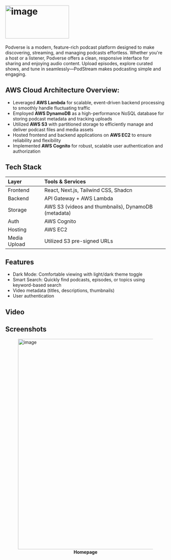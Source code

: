 # <img width="200" height="104" alt="image" src="https://github.com/user-attachments/assets/2c21c836-76e5-44cc-8750-298f52b98439" />

Podverse is a modern, feature-rich podcast platform designed to make discovering, streaming, and managing podcasts effortless. Whether you're a host or a listener, Podverse offers a clean, responsive interface for sharing and enjoying audio content. Upload episodes, explore curated shows, and tune in seamlessly—PodStream makes podcasting simple and engaging.

## AWS Cloud Architecture Overview:
- Leveraged **AWS Lambda** for scalable, event-driven backend processing to smoothly handle fluctuating traffic
- Employed **AWS DynamoDB** as a high-performance NoSQL database for storing podcast metadata and tracking uploads
- Utilized **AWS S3** with partitioned storage to efficiently manage and deliver podcast files and media assets
- Hosted frontend and backend applications on **AWS EC2** to ensure reliability and flexibility
- Implemented **AWS Cognito** for robust, scalable user authentication and authorization
  
## Tech Stack

| Layer        | Tools & Services                                   |
| :----------- | :------------------------------------------------  |
| Frontend     | React, Next.js, Tailwind CSS, Shadcn               |
| Backend      | API Gateway + AWS Lambda                           |
| Storage      | AWS S3 (videos and thumbnails), DynamoDB (metadata)|
| Auth         | AWS Cognito                                        |
| Hosting      | AWS EC2                                            |
| Media Upload | Utilized S3 pre-signed URLs                        |

## Features
- Dark Mode: Comfortable viewing with light/dark theme toggle
- Smart Search: Quickly find podcasts, episodes, or topics using keyword-based search
- Video metadata (titles, descriptions, thumbnails)
- User authentication

## Video


## Screenshots
<figure>
 <img width="1277" height="662" alt="image" src="https://github.com/user-attachments/assets/0fc1790e-7570-485b-911f-8d7dcb652f3e" />
  <figcaption style="text-align: center;"><strong>Homepage</strong></figcaption>
</figure>










